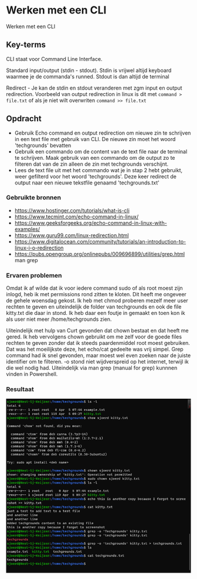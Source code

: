 # Werken met een CLI
Werken met een CLI

## Key-terms
CLI staat voor Command Line Interface. 

Standard input/output (stdin - stdout). Stdin is vrijwel altijd keyboard waarmee je de commanda's runned. Stdout is dan altijd de terminal 

Redirect - Je kan de stdin en stdout veranderen met zgm input en output redirection. Voorbeeld van output redirection in linux is dit met `command > file.txt` of als je niet wilt overwriten `command >> file.txt` 

## Opdracht
- Gebruik Echo command en output redirection om nieuwe zin te schrijven in een text file met gebruik van CLI. De nieuwe zin moet het woord 'techgrounds' bevatten
- Gebruik een commando om de content van de text file naar de terminal te schrijven. Maak gebruik van een commando om de output zo te filteren dat van de zin alleen de zin met techgrounds verschijnt. 
- Lees de text file uit met het commando wat je in stap 2 hebt gebruikt, weer gefilterd voor het woord 'techgrounds'. Deze keer redirect de output naar een nieuwe tekstfile genaamd 'techgrounds.txt' 

### Gebruikte bronnen
- https://www.hostinger.com/tutorials/what-is-cli
- https://www.tecmint.com/echo-command-in-linux/
- https://www.geeksforgeeks.org/echo-command-in-linux-with-examples/
- https://www.guru99.com/linux-redirection.html
- https://www.digitalocean.com/community/tutorials/an-introduction-to-linux-i-o-redirection
- https://pubs.opengroup.org/onlinepubs/009696899/utilities/grep.html
man grep

### Ervaren problemen
Omdat ik af wilde dat ik voor iedere command sudo of als root moest zijn inlogd, heb ik met permissions rond zitten te kloten. Dit heeft me ongeveer de gehele woensdag gekost. Ik heb met chmod proberen mezelf meer user rechten te geven en uiteindelijk de folder van techgrounds en ook de file kitty.txt die daar in stond. Ik heb daar een foutje in gemaakt en toen kon ik als user niet meer /home/techgrounds zien.  

Uiteindelijk met hulp van Curt gevonden dat chown bestaat en dat heeft me gered. Ik heb vervolgens chown gebruikt om me zelf voor de goede files rechten te geven zonder dat ik steeds paardenmiddel root moest gebruiken. Dat was het moeilijkste deze, het echo/cat gedeelte was vrij simpel. Grep command had ik snel gevonden, maar moest wel even zoeken naar de juiste identifier om te filteren. -o stond niet wijdverspreid op het internet, terwijl ik die wel nodig had. Uiteindelijk via man grep (manual for grep) kunnnen vinden in Powershell.

### Resultaat
![LNX03](../00_includes/LNX-03.png)